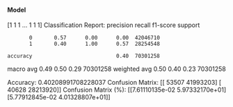 #### Model
[1 1 1 ... 1 1 1]
Classification Report:
              precision    recall  f1-score   support

           0       0.57      0.00      0.00  42046710
           1       0.40      1.00      0.57  28254548

    accuracy                           0.40  70301258
   macro avg       0.49      0.50      0.29  70301258
weighted avg       0.50      0.40      0.23  70301258

Accuracy: 0.40208991708228037
Confusion Matrix:
[[   53507 41993203]
 [   40628 28213920]]
Confusion Matrix (%):
[[7.61110135e-02 5.97332170e+01]
 [5.77912845e-02 4.01328807e+01]]
